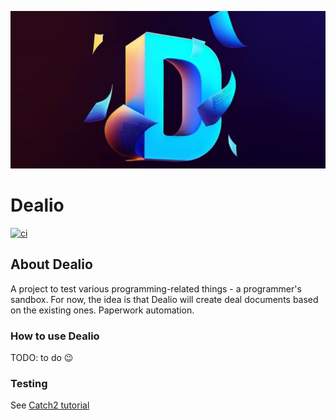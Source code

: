 [![Dealio](https://github.com/coffee-and-rum/dealio/blob/main/assets/social_preview.jpg)](https://github.com/coffee-and-rum/dealio/blob/main/assets/social_preview.jpg)
# Dealio

[![ci](https://github.com/coffee-and-rum/dealio/actions/workflows/ci.yml/badge.svg)](https://github.com/coffee-and-rum/dealio/actions/workflows/ci.yml)

## About Dealio

A project to test various programming-related things - a programmer's sandbox.
For now, the idea is that Dealio will create deal documents based on the existing ones. Paperwork automation.

### How to use Dealio

TODO: to do 😉
 
### Testing

See [Catch2 tutorial](https://github.com/catchorg/Catch2/blob/master/docs/tutorial.md)
